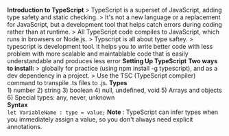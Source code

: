 **Introduction to TypeScript**
    > TypeScript is a superset of JavaScript, adding type safety and static checking.
    > It's not a new language or a replacement for JavaScript, but a development tool that helps catch errors during coding rather than at runtime.
    > All TypeScript code compiles to JavaScript, which runs in browsers or Node.js.
    > Typscript is all about type saftey.
    > typescript is development tool. it helps you to write better code with less problem with more scalable and maintablable code that is easily understandable and produces less error
    **Setting Up TypeScript**
        **Two ways to install:**
            > globally for practice (using npm install -g typescript), and as a dev dependency in a project.
            > Use the TSC (TypeScript compiler) command to transpile .ts files to .js.
    **Types**   
        1) number
        2) string
        3) boolean
        4) null, undefined, void
        5) Arrays and objects
        6) Special types: any, never, unknown  
    **Syntax**  
        `let VariableName : type = value;`
    **Note** : TypeScript can infer types when you immediately assign a value, so you don't always need explicit annotations.   
